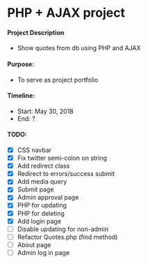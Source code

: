 # PHP + AJAX project

#### Project Description
- Show quotes from db using PHP and AJAX

#### Purpose:
- To serve as project portfolio

#### Timeline:
- Start: May 30, 2018
- End: ?

#### TODO:
- [x] CSS navbar
- [x] Fix twitter semi-colon on string
- [x] Add redirect class
- [x] Redirect to errors/success submit
- [x] Add media query
- [x] Submit page
- [x] Admin approval page
- [x] PHP for updating
- [x] PHP for deleting
- [x] Add login page
- [ ] Disable updating for non-admin
- [ ] Refactor Quotes.php (find method)
- [ ] About page
- [ ] Admin log in page
